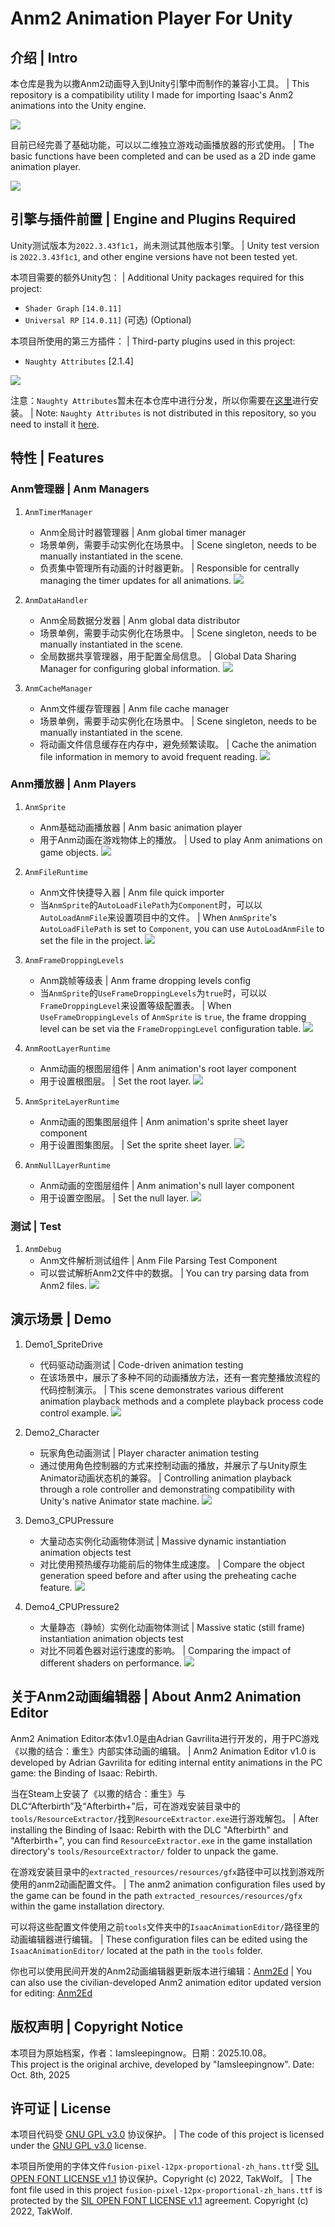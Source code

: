 # Anm2 Animation Player For Unity

## 介绍 | Intro

本仓库是我为以撒Anm2动画导入到Unity引擎中而制作的兼容小工具。 | This repository is a compatibility utility I made for importing Isaac's Anm2 animations into the Unity engine.

![](./ReadmePics/Anm2_Readme_000.jpg)

目前已经完善了基础功能，可以以二维独立游戏动画播放器的形式使用。 | The basic functions have been completed and can be used as a 2D inde game animation player.

![](./ReadmePics/Anm2_Readme_001.png)


## 引擎与插件前置 | Engine and Plugins Required

Unity测试版本为`2022.3.43f1c1`，尚未测试其他版本引擎。 | Unity test version is `2022.3.43f1c1`, and other engine versions have not been tested yet.

本项目需要的额外Unity包： | Additional Unity packages required for this project:  
- `Shader Graph` `[14.0.11]`
- `Universal RP` `[14.0.11]` (可选) (Optional)

本项目所使用的第三方插件： | Third-party plugins used in this project:
- `Naughty Attributes` [2.1.4]

![](./ReadmePics/Anm2_Readme_002.png)

注意：`Naughty Attributes`暂未在本仓库中进行分发，所以你需要在[这里](https://github.com/dbrizov/NaughtyAttributes)进行安装。 | Note: `Naughty Attributes` is not distributed in this repository, so you need to install it [here](https://github.com/dbrizov/NaughtyAttributes).


## 特性 | Features

### Anm管理器 | Anm Managers

1. `AnmTimerManager`
	- Anm全局计时器管理器 | Anm global timer manager
	- 场景单例，需要手动实例化在场景中。 | Scene singleton, needs to be manually instantiated in the scene.
	- 负责集中管理所有动画的计时器更新。 | Responsible for centrally managing the timer updates for all animations.
![](./ReadmePics/Anm2_Readme_003.png)

2. `AnmDataHandler`
	- Anm全局数据分发器 | Anm global data distributor
	- 场景单例，需要手动实例化在场景中。 | Scene singleton, needs to be manually instantiated in the scene.
	- 全局数据共享管理器，用于配置全局信息。 | Global Data Sharing Manager for configuring global information.
![](./ReadmePics/Anm2_Readme_004.png)

3. `AnmCacheManager`
	- Anm文件缓存管理器 | Anm file cache manager
	- 场景单例，需要手动实例化在场景中。 | Scene singleton, needs to be manually instantiated in the scene.
	- 将动画文件信息缓存在内存中，避免频繁读取。 | Cache the animation file information in memory to avoid frequent reading.
![](./ReadmePics/Anm2_Readme_005.png)


### Anm播放器 | Anm Players

1. `AnmSprite`
	- Anm基础动画播放器 | Anm basic animation player
	- 用于Anm动画在游戏物体上的播放。 | Used to play Anm animations on game objects.
![](./ReadmePics/Anm2_Readme_006.png)

2. `AnmFileRuntime`
	- Anm文件快捷导入器 | Anm file quick importer
	- 当`AnmSprite`的`AutoLoadFilePath`为`Component`时，可以以`AutoLoadAnmFile`来设置项目中的文件。 | When `AnmSprite`'s `AutoLoadFilePath` is set to `Component`, you can use `AutoLoadAnmFile` to set the file in the project.
![](./ReadmePics/Anm2_Readme_007.png)

3. `AnmFrameDroppingLevels`
	- Anm跳帧等级表 | Anm frame dropping levels config
	- 当`AnmSprite`的`UseFrameDroppingLevels`为`true`时，可以以`FrameDroppingLevel`来设置等级配置表。 | When `UseFrameDroppingLevels` of `AnmSprite` is `true`, the frame dropping level can be set via the `FrameDroppingLevel` configuration table.
![](./ReadmePics/Anm2_Readme_008.png)

4. `AnmRootLayerRuntime`
	- Anm动画的根图层组件 | Anm animation's root layer component
	- 用于设置根图层。 | Set the root layer.
![](./ReadmePics/Anm2_Readme_009.png)

5. `AnmSpriteLayerRuntime`
	- Anm动画的图集图层组件 | Anm animation's sprite sheet layer component
	- 用于设置图集图层。 | Set the sprite sheet layer.
![](./ReadmePics/Anm2_Readme_010.png)

6. `AnmNullLayerRuntime`
	- Anm动画的空图层组件 | Anm animation's null layer component
	- 用于设置空图层。 | Set the null layer.
![](./ReadmePics/Anm2_Readme_011.png)


### 测试 | Test

1. `AnmDebug`
	- Anm文件解析测试组件 | Anm File Parsing Test Component
	- 可以尝试解析Anm2文件中的数据。 | You can try parsing data from Anm2 files.
![](./ReadmePics/Anm2_Readme_012.png)


## 演示场景 | Demo

1. Demo1_SpriteDrive
   - 代码驱动动画测试 | Code-driven animation testing
   - 在该场景中，展示了多种不同的动画播放方法，还有一套完整播放流程的代码控制演示。 | This scene demonstrates various different animation playback methods and a complete playback process code control example.
![](./ReadmePics/Anm2_Demo_001.jpg)

2. Demo2_Character
   - 玩家角色动画测试 | Player character animation testing
   - 通过使用角色控制器的方式来控制动画的播放，并展示了与Unity原生Animator动画状态机的兼容。 | Controlling animation playback through a role controller and demonstrating compatibility with Unity's native Animator state machine.
![](./ReadmePics/Anm2_Demo_002.jpg)

3. Demo3_CPUPressure
   - 大量动态实例化动画物体测试 | Massive dynamic instantiation animation objects test
   - 对比使用预热缓存功能前后的物体生成速度。 | Compare the object generation speed before and after using the preheating cache feature.
![](./ReadmePics/Anm2_Demo_003.jpg)

4. Demo4_CPUPressure2
   - 大量静态（静帧）实例化动画物体测试 | Massive static (still frame) instantiation animation objects test
   - 对比不同着色器对运行速度的影响。 | Comparing the impact of different shaders on performance.
![](./ReadmePics/Anm2_Demo_004.jpg)


## 关于Anm2动画编辑器 | About Anm2 Animation Editor

Anm2 Animation Editor本体v1.0是由Adrian Gavrilita进行开发的，用于PC游戏《以撒的结合：重生》内部实体动画的编辑。 | Anm2 Animation Editor v1.0 is developed by Adrian Gavrilita for editing internal entity animations in the PC game: the Binding of Isaac: Rebirth.

当在Steam上安装了《以撒的结合：重生》与DLC“Afterbirth”及“Afterbirth+”后，可在游戏安装目录中的`tools/ResourceExtractor/`找到`ResourceExtractor.exe`进行游戏解包。 | After installing the Binding of Isaac: Rebirth with the DLC "Afterbirth" and "Afterbirth+", you can find `ResourceExtractor.exe` in the game installation directory's `tools/ResourceExtractor/` folder to unpack the game.

在游戏安装目录中的`extracted_resources/resources/gfx`路径中可以找到游戏所使用的anm2动画配置文件。 | The anm2 animation configuration files used by the game can be found in the path `extracted_resources/resources/gfx` within the game installation directory.

可以将这些配置文件使用之前`tools`文件夹中的`IsaacAnimationEditor/`路径里的动画编辑器进行编辑。 | These configuration files can be edited using the `IsaacAnimationEditor/` located at the path in the `tools` folder.

你也可以使用民间开发的Anm2动画编辑器更新版本进行编辑：[Anm2Ed](https://github.com/ShweetsStuff/anm2ed) | You can also use the civilian-developed Anm2 animation editor updated version for editing: [Anm2Ed](https://github.com/ShweetsStuff/anm2ed)


## 版权声明 | Copyright Notice

本项目为原始档案，作者：Iamsleepingnow。日期：2025.10.08。  
This project is the original archive, developed by "Iamsleepingnow". Date: Oct. 8th, 2025


## 许可证 | License

本项目代码受 [GNU GPL v3.0](https://www.gnu.org/licenses/gpl-3.0.html) 协议保护。 | The code of this project is licensed under the [GNU GPL v3.0](https://www.gnu.org/licenses/gpl-3.0.html) license.

本项目所使用的字体文件`fusion-pixel-12px-proportional-zh_hans.ttf`受 [SIL OPEN FONT LICENSE v1.1](https://openfontlicense.org) 协议保护。Copyright (c) 2022, TakWolf。 | The font file used in this project `fusion-pixel-12px-proportional-zh_hans.ttf` is protected by the [SIL OPEN FONT LICENSE v1.1](https://openfontlicense.org) agreement. Copyright (c) 2022, TakWolf.
